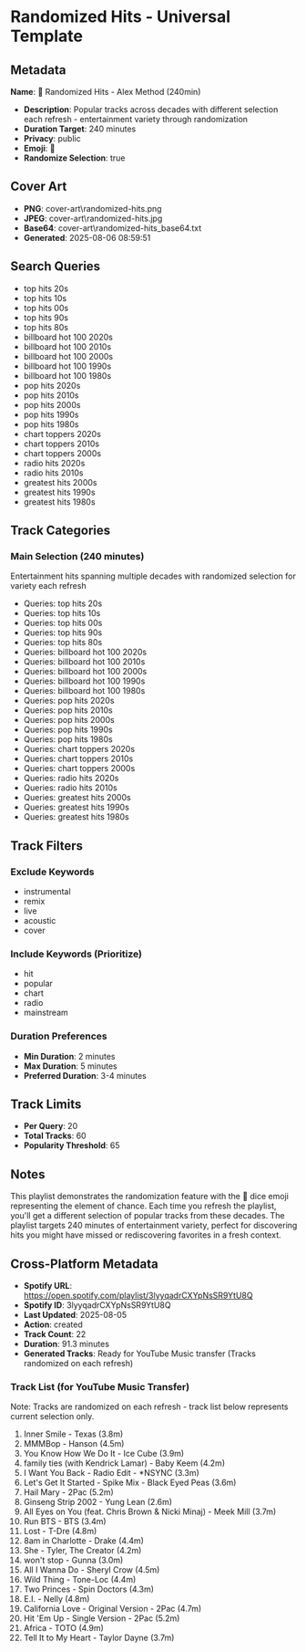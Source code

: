 # Randomized Hits - Universal Template

## Metadata

**Name**: 🎲 Randomized Hits - Alex Method (240min)
- **Description**: Popular tracks across decades with different selection each refresh - entertainment variety through randomization
- **Duration Target**: 240 minutes
- **Privacy**: public
- **Emoji**: 🎲
- **Randomize Selection**: true


## Cover Art
- **PNG**: cover-art\randomized-hits.png
- **JPEG**: cover-art\randomized-hits.jpg
- **Base64**: cover-art\randomized-hits_base64.txt
- **Generated**: 2025-08-06 08:59:51

## Search Queries

- top hits 20s
- top hits 10s
- top hits 00s
- top hits 90s
- top hits 80s
- billboard hot 100 2020s
- billboard hot 100 2010s
- billboard hot 100 2000s
- billboard hot 100 1990s
- billboard hot 100 1980s
- pop hits 2020s
- pop hits 2010s
- pop hits 2000s
- pop hits 1990s
- pop hits 1980s
- chart toppers 2020s
- chart toppers 2010s
- chart toppers 2000s
- radio hits 2020s
- radio hits 2010s
- greatest hits 2000s
- greatest hits 1990s
- greatest hits 1980s

## Track Categories

### Main Selection (240 minutes)

Entertainment hits spanning multiple decades with randomized selection for variety each refresh

- Queries: top hits 20s
- Queries: top hits 10s
- Queries: top hits 00s
- Queries: top hits 90s
- Queries: top hits 80s
- Queries: billboard hot 100 2020s
- Queries: billboard hot 100 2010s
- Queries: billboard hot 100 2000s
- Queries: billboard hot 100 1990s
- Queries: billboard hot 100 1980s
- Queries: pop hits 2020s
- Queries: pop hits 2010s
- Queries: pop hits 2000s
- Queries: pop hits 1990s
- Queries: pop hits 1980s
- Queries: chart toppers 2020s
- Queries: chart toppers 2010s
- Queries: chart toppers 2000s
- Queries: radio hits 2020s
- Queries: radio hits 2010s
- Queries: greatest hits 2000s
- Queries: greatest hits 1990s
- Queries: greatest hits 1980s

## Track Filters

### Exclude Keywords

- instrumental
- remix
- live
- acoustic
- cover

### Include Keywords (Prioritize)

- hit
- popular
- chart
- radio
- mainstream

### Duration Preferences

- **Min Duration**: 2 minutes
- **Max Duration**: 5 minutes
- **Preferred Duration**: 3-4 minutes

## Track Limits

- **Per Query**: 20
- **Total Tracks**: 60
- **Popularity Threshold**: 65

## Notes

This playlist demonstrates the randomization feature with the 🎲 dice emoji representing the element of chance. Each time you refresh the playlist, you'll get a different selection of popular tracks from these decades. The playlist targets 240 minutes of entertainment variety, perfect for discovering hits you might have missed or rediscovering favorites in a fresh context.

## Cross-Platform Metadata
- **Spotify URL**: https://open.spotify.com/playlist/3lyyqadrCXYpNsSR9YtU8Q
- **Spotify ID**: 3lyyqadrCXYpNsSR9YtU8Q
- **Last Updated**: 2025-08-05
- **Action**: created
- **Track Count**: 22
- **Duration**: 91.3 minutes
- **Generated Tracks**: Ready for YouTube Music transfer (Tracks randomized on each refresh)

### Track List (for YouTube Music Transfer)
Note: Tracks are randomized on each refresh - track list below represents current selection only.
 1. Inner Smile - Texas (3.8m)
 2. MMMBop - Hanson (4.5m)
 3. You Know How We Do It - Ice Cube (3.9m)
 4. family ties (with Kendrick Lamar) - Baby Keem (4.2m)
 5. I Want You Back - Radio Edit - *NSYNC (3.3m)
 6. Let's Get It Started - Spike Mix - Black Eyed Peas (3.6m)
 7. Hail Mary - 2Pac (5.2m)
 8. Ginseng Strip 2002 - Yung Lean (2.6m)
 9. All Eyes on You (feat. Chris Brown & Nicki Minaj) - Meek Mill (3.7m)
10. Run BTS - BTS (3.4m)
11. Lost - T-Dre (4.8m)
12. 8am in Charlotte - Drake (4.4m)
13. She - Tyler, The Creator (4.2m)
14. won't stop - Gunna (3.0m)
15. All I Wanna Do - Sheryl Crow (4.5m)
16. Wild Thing - Tone-Loc (4.4m)
17. Two Princes - Spin Doctors (4.3m)
18. E.I. - Nelly (4.8m)
19. California Love - Original Version - 2Pac (4.7m)
20. Hit 'Em Up - Single Version - 2Pac (5.2m)
21. Africa - TOTO (4.9m)
22. Tell It to My Heart - Taylor Dayne (3.7m)
